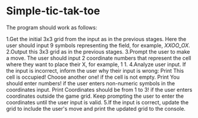 # Simple-tic-tak-toe
The program should work as follows:

1.Get the initial 3x3 grid from the input as in the previous stages. Here the user should input 9 symbols representing the field, for example, _XXOO_OX_.
2.Output this 3x3 grid as in the previous stages.
3.Prompt the user to make a move. The user should input 2 coordinate numbers that represent the cell where they want to place their X, for example, 1 1.
4.Analyze user input. If the input is incorrect, inform the user why their input is wrong:
  Print This cell is occupied! Choose another one! if the cell is not empty.
  Print You should enter numbers! if the user enters non-numeric symbols in the coordinates input.
  Print Coordinates should be from 1 to 3! if the user enters coordinates outside the game grid.
  Keep prompting the user to enter the coordinates until the user input is valid.
  5.If the input is correct, update the grid to include the user's move and print the updated grid to the console.

